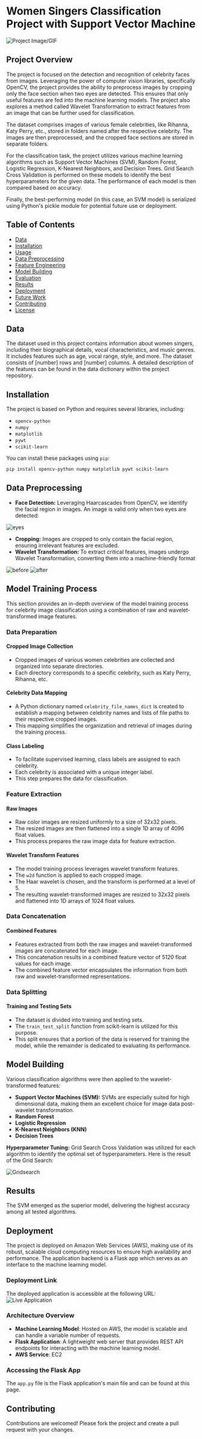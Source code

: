 # Women Singers Classification Project with Support Vector Machine

![Project Image/GIF](https://github.com/shahriar-math1364/data-science-/blob/main/Project3/images/4.jpg)

## Project Overview
The project is focused on the detection and recognition of celebrity faces from images. Leveraging the power of computer vision libraries, specifically OpenCV, the project provides the ability to preprocess images by cropping only the face section when two eyes are detected. This ensures that only useful features are fed into the machine learning models. The project also explores a method called Wavelet Transformation to extract features from an image that can be further used for classification.

The dataset comprises images of various female celebrities, like Rihanna, Katy Perry, etc., stored in folders named after the respective celebrity. The images are then preprocessed, and the cropped face sections are stored in separate folders.

For the classification task, the project utilizes various machine learning algorithms such as Support Vector Machines (SVM), Random Forest, Logistic Regression, K-Nearest Neighbors, and Decision Trees. Grid Search Cross Validation is performed on these models to identify the best hyperparameters for the given data. The performance of each model is then compared based on accuracy.

Finally, the best-performing model (in this case, an SVM model) is serialized using Python's pickle module for potential future use or deployment.

## Table of Contents
- [Data](#data)
- [Installation](#installation)
- [Usage](#usage)
- [Data Preprocessing](#data-preprocessing)
- [Feature Engineering](#feature-engineering)
- [Model Building](#model-building)
- [Evaluation](#evaluation)
- [Results](#results)
- [Deployment](#deployment) 
- [Future Work](#future-work)
- [Contributing](#contributing)
- [License](#license)

## Data
The dataset used in this project contains information about women singers, including their biographical details, vocal characteristics, and music genres. It includes features such as age, vocal range, style, and more. The dataset consists of [number] rows and [number] columns. A detailed description of the features can be found in the data dictionary within the project repository.

## Installation
The project is based on Python and requires several libraries, including:
- `opencv-python`
- `numpy`
- `matplotlib`
- `pywt`
- `scikit-learn`

You can install these packages using `pip`:


```bash
pip install opencv-python numpy matplotlib pywt scikit-learn
```


## Data Preprocessing

- **Face Detection:** Leveraging Haarcascades from OpenCV, we identify the facial region in images. An image is valid only when two eyes are detected:

![eyes](https://github.com/shahriar-math1364/data-science-/blob/main/Project3/images/eyes.png)

- **Cropping:** Images are cropped to only contain the facial region, ensuring irrelevant features are excluded.
- **Wavelet Transformation:** To extract critical features, images undergo Wavelet Transformation, converting them into a machine-friendly format

![before](https://github.com/shahriar-math1364/data-science-/blob/main/Project3/images/before-wave.png)
![after](https://github.com/shahriar-math1364/data-science-/blob/main/Project3/images/after-wave.png)

## Model Training Process

This section provides an in-depth overview of the model training process for celebrity image classification using a combination of raw and wavelet-transformed image features.

### Data Preparation

#### Cropped Image Collection
- Cropped images of various women celebrities are collected and organized into separate directories.
- Each directory corresponds to a specific celebrity, such as Katy Perry, Rihanna, etc.

#### Celebrity Data Mapping
- A Python dictionary named `celebrity_file_names_dict` is created to establish a mapping between celebrity names and lists of file paths to their respective cropped images.
- This mapping simplifies the organization and retrieval of images during the training process.

#### Class Labeling
- To facilitate supervised learning, class labels are assigned to each celebrity.
- Each celebrity is associated with a unique integer label.
- This step prepares the data for classification.

### Feature Extraction

#### Raw Images
- Raw color images are resized uniformly to a size of 32x32 pixels.
- The resized images are then flattened into a single 1D array of 4096 float values.
- This process prepares the raw image data for feature extraction.

#### Wavelet Transform Features
- The model training process leverages wavelet transform features.
- The `w2d` function is applied to each cropped image.
- The Haar wavelet is chosen, and the transform is performed at a level of 5.
- The resulting wavelet-transformed images are resized to 32x32 pixels and flattened into 1D arrays of 1024 float values.

### Data Concatenation

#### Combined Features
- Features extracted from both the raw images and wavelet-transformed images are concatenated for each image.
- This concatenation results in a combined feature vector of 5120 float values for each image.
- The combined feature vector encapsulates the information from both raw and wavelet-transformed representations.

### Data Splitting

#### Training and Testing Sets
- The dataset is divided into training and testing sets.
- The `train_test_split` function from scikit-learn is utilized for this purpose.
- This split ensures that a portion of the data is reserved for training the model, while the remainder is dedicated to evaluating its performance.

## Model Building

Various classification algorithms were then applied to the wavelet-transformed features:
- **Support Vector Machines (SVM):** SVMs are especially suited for high dimensional data, making them an excellent choice for image data post-wavelet transformation.
- **Random Forest**
- **Logistic Regression**
- **K-Nearest Neighbors (KNN)**
- **Decision Trees**


**Hyperparameter Tuning:** Grid Search Cross Validation was utilized for each algorithm to identify the optimal set of hyperparameters. Here is the result of the Grid Search:

![Gridsearch](https://github.com/shahriar-math1364/data-science-/blob/main/Project3/images/result.png)

## Results

The SVM emerged as the superior model, delivering the highest accuracy among all tested algorithms. 

## Deployment


The project is deployed on Amazon Web Services (AWS), making use of its robust, scalable cloud computing resources to ensure high availability and performance. The application backend is a Flask app which serves as an interface to the machine learning model.

### Deployment Link


The deployed application is accessible at the following URL: ![Live Application]()

### Architecture Overview

- **Machine Learning Model**: Hosted on AWS, the model is scalable and can handle a variable number of requests.
- **Flask Application**: A lightweight web server that provides REST API endpoints for interacting with the machine learning model.
- **AWS Service**: EC2

### Accessing the Flask App

The `app.py` file is the Flask application's main file and can be found at this page.


## Contributing

Contributions are welcomed! Please fork the project and create a pull request with your changes.
